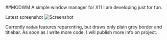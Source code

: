 ##MODWM
A simple window manager for X11 I am developing just for fun.

Latest screenshot
![Screenshot](http://imgur.com/wft45Ys)

Currently `modwm` features reparenting, but draws only plain grey 
border and titlebar.
As soon as I write more code, I will publish more info on project.
